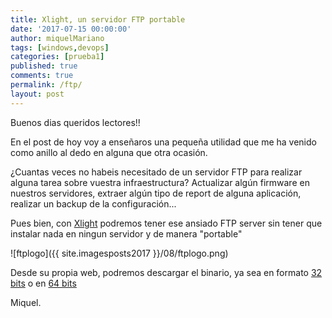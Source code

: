 ```yaml
---
title: Xlight, un servidor FTP portable
date: '2017-07-15 00:00:00'
author: miquelMariano
tags: [windows,devops]
categories: [prueba1]
published: true
comments: true
permalink: /ftp/
layout: post
---
```


Buenos dias queridos lectores!!

En el post de hoy voy a enseñaros una pequeña utilidad que me ha venido como anillo al dedo en alguna que otra ocasión.

¿Cuantas veces no habeis necesitado de un servidor FTP para realizar alguna tarea sobre vuestra infraestructura? Actualizar algún firmware en nuestros servidores, extraer algún tipo de report de alguna aplicación, realizar un backup de la configuración...

Pues bien, con [Xlight](https://www.xlightftpd.com/) podremos tener ese ansiado FTP server sin tener que instalar nada en ningun servidor y de manera "portable"

![ftplogo]({{ site.imagesposts2017 }}/08/ftplogo.png)

Desde su propia web, podremos descargar el binario, ya sea en formato [32 bits](http://www.xftpserver.com/download/xlight.zip) o en [64 bits](http://www.xftpserver.com/download/xlight-x64.zip)




Miquel.